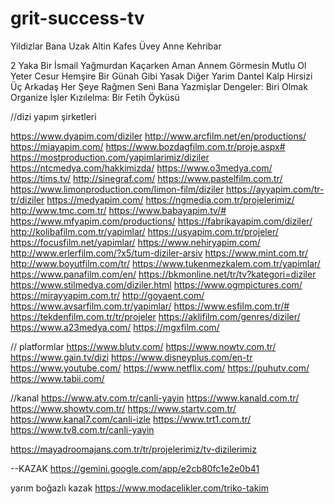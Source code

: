 # grit-success-tv
 
Yildizlar Bana Uzak
Altin Kafes
Üvey Anne
Kehri̇bar

2 Yaka Bi̇r İsmai̇l
Yağmurdan Kaçarken
Aman Annem Görmesi̇n
Mutlu Ol Yeter
Cesur Hemşi̇re
Bi̇r Günah Gi̇bi̇
Yasak
Di̇ğer Yarim
Dantel
Kalp Hirsizi
Üç Arkadaş
Her Şeye Rağmen
Seni̇ Bana Yazmişlar
Dengeler: Biri Olmak
Organize İşler
Kızılelma: Bir Fetih Öyküsü

//dizi yapım şirketleri

https://www.dyapim.com/diziler
http://www.arcfilm.net/en/productions/
https://miayapim.com/
https://www.bozdagfilm.com.tr/proje.aspx#
https://mostproduction.com/yapimlarimiz/diziler
https://ntcmedya.com/hakkimizda/
https://www.o3medya.com/
https://tims.tv/
http://sinegraf.com/
https://www.pastelfilm.com.tr/
https://www.limonproduction.com/limon-film/diziler
https://ayyapim.com/tr-tr/diziler
https://medyapim.com/
https://ngmedia.com.tr/projelerimiz/
http://www.tmc.com.tr/
https://www.babayapim.tv/#
https://www.mfyapim.com/productions/
https://fabrikayapim.com/diziler/
http://kolibafilm.com.tr/yapimlar/
https://usyapim.com.tr/projeler/
https://focusfilm.net/yapimlar/
https://www.nehiryapim.com/
http://www.erlerfilm.com/?x5/tum-diziler-arsiv
https://www.mint.com.tr/
http://www.boyutfilm.com/tr/
https://www.tukenmezkalem.com.tr/yapimlar/
https://www.panafilm.com/en/
https://bkmonline.net/tr/tv?kategori=diziler
https://www.stilmedya.com/diziler.html
https://www.ogmpictures.com/
https://mirayyapim.com.tr/
http://goyaent.com/
https://www.avsarfilm.com.tr/yapimlar/
https://www.esfilm.com.tr/#
https://tekdenfilm.com.tr/tr/projeler
https://aklifilm.com/genres/diziler/
https://www.a23medya.com/
https://mgxfilm.com/

// platformlar
https://www.blutv.com/
https://www.nowtv.com.tr/
https://www.gain.tv/dizi
https://www.disneyplus.com/en-tr
https://www.youtube.com/
https://www.netflix.com/
https://puhutv.com/
https://www.tabii.com/



//kanal
https://www.atv.com.tr/canli-yayin
https://www.kanald.com.tr/
https://www.showtv.com.tr/
https://www.startv.com.tr/
https://www.kanal7.com/canli-izle
https://www.trt1.com.tr/
https://www.tv8.com.tr/canli-yayin






https://mayadroomajans.com.tr/tr/projelerimiz/tv-dizilerimiz

--KAZAK
https://gemini.google.com/app/e2cb80fc1e2e0b41





yarım boğazlı kazak
https://www.modacelikler.com/triko-takim





















